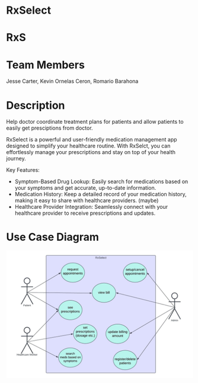 # RxSelect
# RxS
# Team Members

Jesse Carter,
Kevin Ornelas Ceron,
Romario Barahona


# Description

Help doctor coordinate treatment plans for patients and allow patients to easily get presciptions from doctor.

RxSelect is a powerful and user-friendly medication management app designed to simplify your healthcare routine. With RxSelct, you can effortlessly manage your prescriptions and stay on top of your health journey.

Key Features:

- Symptom-Based Drug Lookup: Easily search for medications based on your symptoms and get accurate, up-to-date information.
- Medication History: Keep a detailed record of your medication history, making it easy to share with healthcare providers. (maybe)
- Healthcare Provider Integration: Seamlessly connect with your healthcare provider to receive prescriptions and updates.

# Use Case Diagram

![Screenshot of Use Case Diagram](RxSelect_UseCase_Diagram.jpeg)